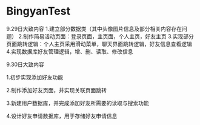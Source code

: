# BingyanTest
9.29日大致内容
1.建立部分数据类（其中头像图片信息及部分相关内容存在问题）
2.制作简易活动页面：登录页面，主页面，个人主页，好友主页
3.实现部分页面跳转逻辑：个人主页采用滑动菜单，聊天界面跳转逻辑，好友信息查看逻辑
4.实现数据库好友管理逻辑，增、删、读取、修改信息

9.30日大致内容  

1.初步实现添加好友功能  

2.制作添加好友页面，并实现关联页面跳转  

3.新建用户数据库，并完成添加好友所需要的读取与搜索功能  

4.设计好友申请数据库，用于存储好友申请信息  
